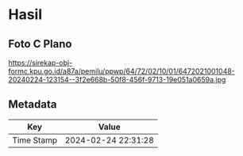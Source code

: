 # Hasil

## Foto C Plano

https://sirekap-obj-formc.kpu.go.id/a87a/pemilu/ppwp/64/72/02/10/01/6472021001048-20240224-123154--3f2e668b-50f8-456f-9713-19e051a0659a.jpg


## Metadata

| Key        | Value               |
| ---------- | ------------------- |
| Time Stamp | 2024-02-24 22:31:28 |



